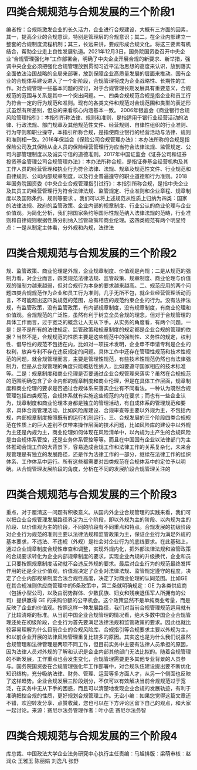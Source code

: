 # 四类合规规范与合规发展的三个阶段1

编者按：合规能激发企业的长久活力，企业进行合规建设，大概有三方面的因素，其一，提高企业的合规意识，特别是管理层的合规意识；其二，在企业内部建立一整套的合规制度流程机制；其三，长远来讲，要成形成合规文化。将这三要素有机结合，帮助企业走上良性发展轨道。2021年12月3日，国务院国资委召开中央企业“合规管理强化年”工作部署会，明确了中央企业开展合规的新要求、新举措，强调中央企业必须把强化合规管理放到贯彻习近平法治思想的高度来认识，放到落实全面依法治国战略的全局来部署，放到保障企业高质量发展的层面来推动。国有企业的合规体系建设进入了一个新阶段，合规管理将成为企业战略性、长期性的工作。对合规管理一些基本问题的探讨，对于合规管理长期发展具有重要意义，合规规范的范围与关系是其中一个突出问题。一、四类合规规范合规是指企业和员工行为符合一定的行为规范和准则。现有的各类文件和规范对合规范围和类型的表述形式虽然有所差别，但总的来看核心内涵基本一致。 2006年银监会《商业银行合规风险管理指引》：本指引所称法律、规则和准则，是指适用于银行业经营活动的法律、行政法规、部门规章及其他规范性文件、经营规则、自律性组织的行业准则、行为守则和职业操守，本指引所称合规，是指使商业银行的经营活动与法律、规则和准则相一致。2016年保监会《保险公司合规管理办法》：本办法所称的合规是指保险公司及其保险从业人员的保险经营管理行为应当符合法律法规、监管规定、公司内部管理制度以及诚实守信的道德准则。2017年中国证监会《证券公司和证券投资基金管理公司合规管理办法》：本办法所称合规，是指证券基金经营机构及其工作人员的经营管理和执业行为符合法律、法规、规章及规范性文件、行业规范和自律规则、公司内部规章制度，以及行业普遍遵守的职业道德和行为准则。2018年国务院国资委《中央企业合规管理指引试行》：本指引所称合规，是指中央企业及其员工的经营管理行为符合法律法规、监管规定、行业准则和企业章程、规章制度以及国际条约、规则等要求 。我们可以将上述规范从性质上归纳为四类：国家的法律法规、政府的监管政策、企业内部的规章制度、行业公认的商业伦理与企业价值观。为简化分析，我们把国家条约等国际性规范纳入法律法规的范畴，行业准则和自律规则根据性质分别纳入监管政策和商业伦理。这四类规范有两个明显特点：一是从制定主体看，分外规和內规，法律法

# 四类合规规范与合规发展的三个阶段2

规、监管政策、商业伦理是外规，企业规章制度、价值观是內规；二是从规范的强制力看，对企业而言，四类规范法律法规、监管政策、规章制度、商业伦理与价值观的强制力越来越弱，但对合规行为本身的要求越来越高。二、规范应用的两个问题四类合规规范作为企业和员工行为准则，几乎无所不包，就企业经营管理活动而言，不可能超出这四类规范的范围，总有相应的规范约束企业的行为。没有法律法规，有监管政策，没有监管政策，有内部规章制度，没有规章制度，有商业伦理和价值观。合规规范的广泛性，虽然有利于树立全员合规的理念，但对于合规管理的具体工作而言，过于宽泛的概念让人无从下手。从实务的角度看，有两个问题。一是：是不是所有的法律规定、监管政策和规章制度的规定都是企业合规的管理的依据？当然不是，合规规范的性质主要是这些规范中的强制性、义务性的规定，权利性、倡导性的规范不包括在内，比如对一项技术发明，企业申不申请专利是企业的权利，放弃专利不存在违反规定的问题。具体工作中还存在管理性规范和技术性规范的问题，就合规管理而言，主要是管理性规范，有些技术性规范仍然也有法律强制力，但是从合规管理的角度只能概括性纳入，比如要遵守国家相应的技术标准等。二是：规章制度和商业伦理是否要通过企业合规管理来落实？虽然在合规规范的范围明确包含了企业内部的规章制度和商业伦理，但是在具体工作层面，规章制度和商业伦理的要求是否通过合规体系来落实企业有不同看法。一种认为既然合规管理包括四类规范，合规体系就有实施这些规范的内在要求；而也有一些企业认为，规章制度和商业伦理本身都是独立的管理活动，有自成体系的管理规范和要求，具体合规管理活动，比如风险库建设、合规审查等主要以外规为主，不包括內规，内部规章制度按照既有的运行机制运行。三、合规发展的三个阶段四类合规规范在性质上的巨大差别不仅带来操作层面的技术问题，比如风险库的建设中以外规为主还是內规为主，商业伦理如何体现在风险清单中，以內规为主产生的合规风险是由合规体系管控，还是业务体系管控等等。而且在中国国有企业以法律部门为主体推动合规工作的大背景下，容易造成合规工作和法律工作的关系复杂化，未来合规管理是有独立的发展路径，还是作为法律工作的一部分，继续在法律工作的组织体系、工作体系中运行。所有这些都需要对四类规范在合规体系中的定位予以明确。从合规管理发展阶段的角度，分析在不同的发展阶段合规管理关注的

# 四类合规规范与合规发展的三个阶段3

重点，对于厘清这一问题有积极意义。从国内外企业合规管理的实践来看，我们可以把企业合规管理发展路径界定为三个阶段，即以外规为主的阶段、以內规为主的阶段、以价值观为主的阶段，不同的阶段有不同重点和特点。合规发展的初级阶段对企业行为规范的准则主要以法律法规和监管政策为主，保证企业行为满足外规的基本要求，不违法、不违规（外规）是社会对企业行为的底线要求。在此基础上，通过企业规章制度合规性审查和调整，实现外规内化，把外部法律法规和监管政策的合规要求转化为企业内部规章制度的要求，实现企业內规的升级换代，企业和员工只要按照规章制度活动就不会违反外规的要求。最后对企业行为的规范最终发挥作用的还是企业价值观，价值观决定了企业对法律法规、监管规定遵守的程度，决定了企业内部规章制度合法合规性高度，决定了对商业伦理的认同范围。比如GE在其合规准则供应商管理中的5条政策中，第二条就明确规定：GE 为各类供应商（包括小型公司，以及由弱势群体、少数民族、妇女和残疾退伍军人所拥有的公司）提供赢得 GE 的采购份额的公平机会。这个政策显然不是单纯商业考量，而是反映了企业的价值观。按照这样一种发展路径，我们对当前合规管理规范运用就有了比较清晰的标准。从当前中国企业合规管理的情况看，绝大多数中国企业合规管理还处在初级阶段，企业行为首先要满足法律法规和监管政策的要求。因此也就比较容易理解为什么目前企业的合规风险库、合规指引等合规要求主要以外规为主，和以前企业开展的法律风险管理重复比较多的原因。其实这也是为什么我们说虽然合规管理和法律管理是两项不同工作，但目前实务中主要有法律人员承担的原因，因为法律人员对外规的了解和认识是企业内部其他部门无法比拟的。随着合规管理的不断发展，工作重点也会发生变化，合规管理需要更多其他专业背景的人员参与。国务院国资委在合规管理强化年工作部署中，对合规队伍建设提出要不断优化知识结构，充分吸纳法律、财务、管理、运营等多方面人才，从另一个侧面也反映了这样趋势。企业合规发展三阶段划分，不仅可以有效解决当前合规规范过于宽泛，在实务中无从下手的困惑，而且可以清楚地发现企业合规的发展轨迹，有利于准确把控合规的性质，更好规划合规管理工作。无讼小编：如果您觉得这篇文章还不错，欢迎转发分享、点赞收藏，您也可以在下方评论区留下自己的观点，和大家一起讨论。来源：赛尼尔法务管理作者：叶小忠 赛尼尔法务智

# 四类合规规范与合规发展的三个阶段4

库总裁、中国政法大学企业法务研究中心执行主任责编：马旭排版：梁萌审核：赵润众 王雅玉 陈丽娟 刘逸凡 张野

